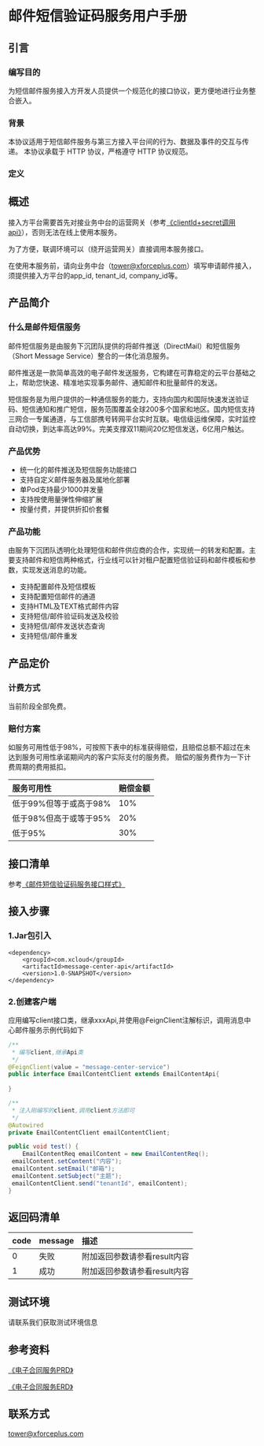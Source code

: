 # 邮件短信验证码服务用户手册

## 引言

### 编写目的

为短信邮件服务接入方开发人员提供一个规范化的接口协议，更方便地进行业务整合嵌入。

### 背景

本协议适用于短信邮件服务与第三方接入平台间的行为、数据及事件的交互与传递。 本协议承载于 HTTP 协议，严格遵守 HTTP 协议规范。

### 定义

## 概述

接入方平台需要首先对接业务中台的运营网关（参考[《clientId+secret调用api》](https://wiki.xforceplus.com/pages/viewpage.action?pageId=33463073)），否则无法在线上使用本服务。

为了方便，联调环境可以（绕开运营网关）直接调用本服务接口。

在使用本服务前，请向业务中台（tower@xforceplus.com）填写申请邮件接入，须提供接入方平台的app_id, tenant_id, company_id等。

## 产品简介 

### 什么是邮件短信服务

邮件短信服务是由服务下沉团队提供的将邮件推送（DirectMail）和短信服务（Short Message Service）整合的一体化消息服务。

邮件推送是一款简单高效的电子邮件发送服务，它构建在可靠稳定的云平台基础之上，帮助您快速、精准地实现事务邮件、通知邮件和批量邮件的发送。

短信服务是为用户提供的一种通信服务的能力，支持向国内和国际快速发送验证码、短信通知和推广短信，服务范围覆盖全球200多个国家和地区。国内短信支持三网合一专属通道，与工信部携号转网平台实时互联。电信级运维保障，实时监控自动切换，到达率高达99%。完美支撑双11期间20亿短信发送，6亿用户触达。

### 产品优势

+ 统一化的邮件推送及短信服务功能接口
+ 支持自定义邮件服务器及属地化部署
+ 单Pod支持最少1000并发量
+ 支持按使用量弹性伸缩扩展
+ 按量付费，并提供折扣价套餐

### 产品功能
由服务下沉团队透明化处理短信和邮件供应商的合作，实现统一的转发和配置。主要支持邮件和短信两种格式，行业线可以针对租户配置短信验证码和邮件模板和参数，实现发送消息的功能。
+ 支持配置邮件及短信模板
+ 支持配置短信邮件的通道
+ 支持HTML及TEXT格式邮件内容
+ 支持短信/邮件验证码发送及校验
+ 支持短信/邮件发送状态查询
+ 支持短信/邮件重发

## 产品定价

### 计费方式

当前阶段全部免费。
<!--
|  产品  |产品类型 |定价维度 | 定价 |
|  :----  | :----  |:---- |:---- |
| 消息通知服务 |短信通知及验证码 | 单价|	0.05元/条| 
| 消息通知服务 |短信通知及验证码 | 套餐 |10,000元/220,000条(9折)、20,000元/500,000条(8折)|
| 消息通知服务 |邮件推送及验证码 | 单价|	0.002元/封| 
| 消息通知服务 |邮件推送及验证码 | 套餐 |90元/50,000封(9折)、850元/500,000封(8.5折)、1,600元/1,000,000封(8折)|
| 消息通知服务  | 说明 | |提供测试环境免费试用，短信及邮件共提供100条试用，超过则按照计费标准收费；计费原则：发送成功则计费，发送失败不计费；所有套餐包时长为6个月。超出6个月之后按照单价计费。|
-->

### 赔付方案

如服务可用性低于98%，可按照下表中的标准获得赔偿，且赔偿总额不超过在未达到服务可用性承诺期间内的客户实际支付的服务费。
赔偿的服务费作为一下计费周期的费用抵扣。

|  服务可用性  | 赔偿金额 | 
|  :----  | :----  |
| 低于99%但等于或高于98%  | 10%|
| 低于98%但高于或等于95% | 20% |
| 低于95% | 30% |

## 接口清单

参考[《邮件短信验证码服务接口样式》](/docs/邮件短信验证码服务/邮件短信验证码服务接口样式.md)

## 接入步骤

### 1.Jar包引入

<!--pom-->
```pom
<dependency>
    <groupId>com.xcloud</groupId>
    <artifactId>message-center-api</artifactId>
    <version>1.0-SNAPSHOT</version>
</dependency>
```

### 2.创建客户端
应用编写client接口类，继承xxxApi,并使用@FeignClient注解标识，调用消息中心邮件服务示例代码如下
<!--Java-->
```java
/**
 * 编写client,继承Api类
 */
@FeignClient(value = "message-center-service")
public interface EmailContentClient extends EmailContentApi{
    
}

/**
 * 注入刚编写的client,调用client方法即可
 */
@Autowired
private EmailContentClient emailContentClient;

public void test() {
    EmailContentReq emailContent = new EmailContentReq();
 emailContent.setContent("内容");
 emailContent.setEmail("邮箱");
 emailContent.setSubject("主题");
 emailContentClient.send("tenantId", emailContent);
}
```

## 返回码清单

|  code  | message | 描述 | 
|  :----  | :----  |:----|
|0 | 失败 | 附加返回参数请参看result内容 |
| 1 | 成功 | 附加返回参数请参看result内容 |


## 测试环境

请联系我们获取测试环境信息

## 参考资料

[《电子合同服务PRD》](https://wiki.xforceplus.com/pages/viewpage.action?pageId=33459604)

[《电子合同服务ERD》](https://wiki.xforceplus.com/pages/viewpage.action?pageId=32112765)



## 联系方式
tower@xforceplus.com